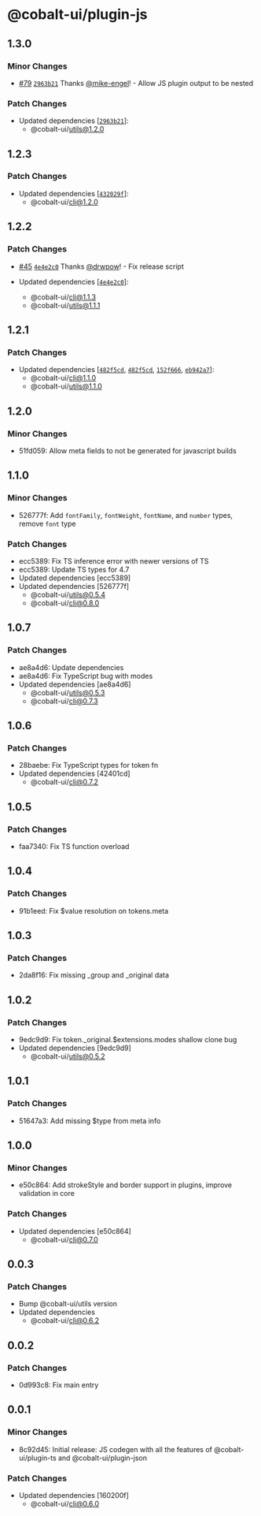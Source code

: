 # @cobalt-ui/plugin-js

## 1.3.0

### Minor Changes

- [#79](https://github.com/drwpow/cobalt-ui/pull/79) [`2963b21`](https://github.com/drwpow/cobalt-ui/commit/2963b215e31096290acadd247963105646248bb2) Thanks [@mike-engel](https://github.com/mike-engel)! - Allow JS plugin output to be nested

### Patch Changes

- Updated dependencies [[`2963b21`](https://github.com/drwpow/cobalt-ui/commit/2963b215e31096290acadd247963105646248bb2)]:
  - @cobalt-ui/utils@1.2.0

## 1.2.3

### Patch Changes

- Updated dependencies [[`432029f`](https://github.com/drwpow/cobalt-ui/commit/432029f78130bec264fbdb26e83a6980fb923b0e)]:
  - @cobalt-ui/cli@1.2.0

## 1.2.2

### Patch Changes

- [#45](https://github.com/drwpow/cobalt-ui/pull/45) [`4e4e2c0`](https://github.com/drwpow/cobalt-ui/commit/4e4e2c03ed0750306633fe757396733b8f6db385) Thanks [@drwpow](https://github.com/drwpow)! - Fix release script

- Updated dependencies [[`4e4e2c0`](https://github.com/drwpow/cobalt-ui/commit/4e4e2c03ed0750306633fe757396733b8f6db385)]:
  - @cobalt-ui/cli@1.1.3
  - @cobalt-ui/utils@1.1.1

## 1.2.1

### Patch Changes

- Updated dependencies [[`482f5cd`](https://github.com/drwpow/cobalt-ui/commit/482f5cd4dfd7dd5bf71b64ae1f103322e6709717), [`482f5cd`](https://github.com/drwpow/cobalt-ui/commit/482f5cd4dfd7dd5bf71b64ae1f103322e6709717), [`152f666`](https://github.com/drwpow/cobalt-ui/commit/152f66661de125e1c4b9d872794bbcff8b51de8f), [`eb942a7`](https://github.com/drwpow/cobalt-ui/commit/eb942a7c50a7afd48e73c0f652f34f71f01db68f)]:
  - @cobalt-ui/cli@1.1.0
  - @cobalt-ui/utils@1.1.0

## 1.2.0

### Minor Changes

- 51fd059: Allow meta fields to not be generated for javascript builds

## 1.1.0

### Minor Changes

- 526777f: Add `fontFamily`, `fontWeight`, `fontName`, and `number` types, remove `font` type

### Patch Changes

- ecc5389: Fix TS inference error with newer versions of TS
- ecc5389: Update TS types for 4.7
- Updated dependencies [ecc5389]
- Updated dependencies [526777f]
  - @cobalt-ui/utils@0.5.4
  - @cobalt-ui/cli@0.8.0

## 1.0.7

### Patch Changes

- ae8a4d6: Update dependencies
- ae8a4d6: Fix TypeScript bug with modes
- Updated dependencies [ae8a4d6]
  - @cobalt-ui/utils@0.5.3
  - @cobalt-ui/cli@0.7.3

## 1.0.6

### Patch Changes

- 28baebe: Fix TypeScript types for token fn
- Updated dependencies [42401cd]
  - @cobalt-ui/cli@0.7.2

## 1.0.5

### Patch Changes

- faa7340: Fix TS function overload

## 1.0.4

### Patch Changes

- 91b1eed: Fix $value resolution on tokens.meta

## 1.0.3

### Patch Changes

- 2da8f16: Fix missing \_group and \_original data

## 1.0.2

### Patch Changes

- 9edc9d9: Fix token.\_original.$extensions.modes shallow clone bug
- Updated dependencies [9edc9d9]
  - @cobalt-ui/utils@0.5.2

## 1.0.1

### Patch Changes

- 51647a3: Add missing $type from meta info

## 1.0.0

### Minor Changes

- e50c864: Add strokeStyle and border support in plugins, improve validation in core

### Patch Changes

- Updated dependencies [e50c864]
  - @cobalt-ui/cli@0.7.0

## 0.0.3

### Patch Changes

- Bump @cobalt-ui/utils version
- Updated dependencies
  - @cobalt-ui/cli@0.6.2

## 0.0.2

### Patch Changes

- 0d993c8: Fix main entry

## 0.0.1

### Minor Changes

- 8c92d45: Initial release: JS codegen with all the features of @cobalt-ui/plugin-ts and @cobalt-ui/plugin-json

### Patch Changes

- Updated dependencies [160200f]
  - @cobalt-ui/cli@0.6.0
